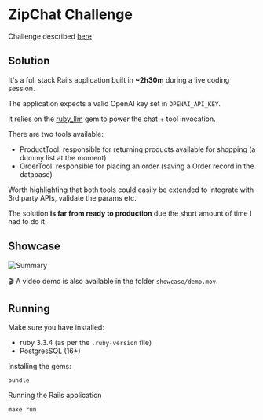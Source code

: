 # ZipChat Challenge

Challenge described [here](https://zipchat.notion.site/Dummy-AI-e-com-agent-1e371caef48b80158fefd73cf42270ec)

## Solution

It's a full stack Rails application built in **~2h30m** during a live coding session.

The application expects a valid OpenAI key set in  `OPENAI_API_KEY`.

It relies on the [ruby_llm](https://github.com/crmne/ruby_llm) gem to power the chat + tool invocation.

There are two tools available:

- ProductTool: responsible for returning products available for shopping (a dummy list at the moment)
- OrderTool: responsible for placing an order (saving a Order record in the database)

Worth highlighting that both tools could easily be extended to integrate with 3rd party APIs, validate the params etc.

The solution **is far from ready to production** due the short amount of time I had to do it.

## Showcase

![Summary](showcase/demo.gif)

🎬 A video demo is also available in the folder `showcase/demo.mov`.

## Running

Make sure you have installed:

- ruby 3.3.4 (as per the `.ruby-version` file)
- PostgresSQL (16+)

Installing the gems:

```shell
bundle
```

Running the Rails application

```shell
make run
```
